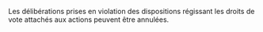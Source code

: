   
 Les délibérations prises en violation des dispositions régissant les droits de vote attachés aux actions peuvent être annulées.  

  
